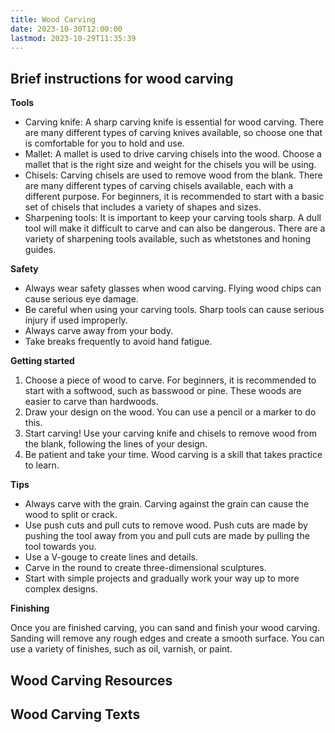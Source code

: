 ```yaml
---
title: Wood Carving
date: 2023-10-30T12:00:00
lastmod: 2023-10-29T11:35:39
---
```


## Brief instructions for wood carving

**Tools**

- Carving knife: A sharp carving knife is essential for wood carving. There are many different types of carving knives available, so choose one that is comfortable for you to hold and use.
- Mallet: A mallet is used to drive carving chisels into the wood. Choose a mallet that is the right size and weight for the chisels you will be using.
- Chisels: Carving chisels are used to remove wood from the blank. There are many different types of carving chisels available, each with a different purpose. For beginners, it is recommended to start with a basic set of chisels that includes a variety of shapes and sizes.
- Sharpening tools: It is important to keep your carving tools sharp. A dull tool will make it difficult to carve and can also be dangerous. There are a variety of sharpening tools available, such as whetstones and honing guides.

**Safety**

- Always wear safety glasses when wood carving. Flying wood chips can cause serious eye damage.
- Be careful when using your carving tools. Sharp tools can cause serious injury if used improperly.
- Always carve away from your body.
- Take breaks frequently to avoid hand fatigue.

**Getting started**

1. Choose a piece of wood to carve. For beginners, it is recommended to start with a softwood, such as basswood or pine. These woods are easier to carve than hardwoods.
2. Draw your design on the wood. You can use a pencil or a marker to do this.
3. Start carving! Use your carving knife and chisels to remove wood from the blank, following the lines of your design.
4. Be patient and take your time. Wood carving is a skill that takes practice to learn.

**Tips**

- Always carve with the grain. Carving against the grain can cause the wood to split or crack.
- Use push cuts and pull cuts to remove wood. Push cuts are made by pushing the tool away from you and pull cuts are made by pulling the tool towards you.
- Use a V-gouge to create lines and details.
- Carve in the round to create three-dimensional sculptures.
- Start with simple projects and gradually work your way up to more complex designs.

**Finishing**

Once you are finished carving, you can sand and finish your wood carving. Sanding will remove any rough edges and create a smooth surface. You can use a variety of finishes, such as oil, varnish, or paint.

## Wood Carving Resources

## Wood Carving Texts
